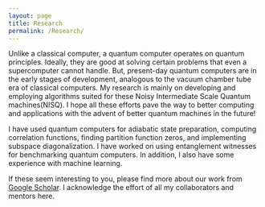 ```yaml
---
layout: page
title: Research
permalink: /Research/
---
```


Unlike a classical computer, a quantum computer operates on quantum principles. Ideally, they are good at solving certain problems that even a supercomputer cannot handle. But, present-day quantum computers are in the early stages of development, analogous to the vacuum chamber tube era of classical computers. My research is mainly on developing and employing algorithms suited for these Noisy Intermediate Scale Quantum machines(NISQ). I hope all these efforts pave the way to better computing and applications with the advent of better quantum machines in the future! 

I have used quantum computers for adiabatic state preparation, computing correlation functions, finding partition function zeros, and implementing subspace diagonalization. I have worked on using entanglement witnesses for benchmarking quantum computers. In addition, I also have some experience with machine learning. 


If these seem interesting to you, please find more about our work from [Google Scholar](https://scholar.google.com/citations?user=d1OyaHMAAAAJ&hl=en&oi=ao). I acknowledge the effort of all my collaborators and mentors here.

